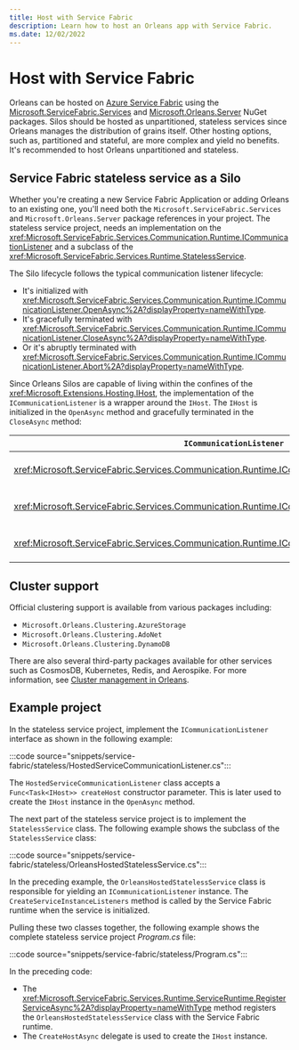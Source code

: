 ```yaml
---
title: Host with Service Fabric
description: Learn how to host an Orleans app with Service Fabric.
ms.date: 12/02/2022
---
```


# Host with Service Fabric

Orleans can be hosted on [Azure Service Fabric](/azure/service-fabric) using the [Microsoft.ServiceFabric.Services](https://www.nuget.org/packages/Microsoft.ServiceFabric.Services) and [Microsoft.Orleans.Server](https://www.nuget.org/packages/Microsoft.Orleans.Server) NuGet packages. Silos should be hosted as unpartitioned, stateless services since Orleans manages the distribution of grains itself. Other hosting options, such as, partitioned and stateful, are more complex and yield no benefits. It's recommended to host Orleans unpartitioned and stateless.

## Service Fabric stateless service as a Silo

Whether you're creating a new Service Fabric Application or adding Orleans to an existing one, you'll need both the `Microsoft.ServiceFabric.Services` and `Microsoft.Orleans.Server` package references in your project. The stateless service project, needs an implementation on the <xref:Microsoft.ServiceFabric.Services.Communication.Runtime.ICommunicationListener> and a subclass of the <xref:Microsoft.ServiceFabric.Services.Runtime.StatelessService>.

The Silo lifecycle follows the typical communication listener lifecycle:

- It's initialized with <xref:Microsoft.ServiceFabric.Services.Communication.Runtime.ICommunicationListener.OpenAsync%2A?displayProperty=nameWithType>.
- It's gracefully terminated with <xref:Microsoft.ServiceFabric.Services.Communication.Runtime.ICommunicationListener.CloseAsync%2A?displayProperty=nameWithType>.
- Or it's abruptly terminated with <xref:Microsoft.ServiceFabric.Services.Communication.Runtime.ICommunicationListener.Abort%2A?displayProperty=nameWithType>.

Since Orleans Silos are capable of living within the confines of the <xref:Microsoft.Extensions.Hosting.IHost>, the implementation of the `ICommunicationListener` is a wrapper around the `IHost`. The `IHost` is initialized in the `OpenAsync` method and gracefully terminated in the `CloseAsync` method:

| `ICommunicationListener` | `IHost` interactions |
|---------|---------|
| <xref:Microsoft.ServiceFabric.Services.Communication.Runtime.ICommunicationListener.OpenAsync%2A> | The `IHost` instance is created and a call to <xref:Microsoft.Extensions.Hosting.IHost.StartAsync%2A> is made. |
| <xref:Microsoft.ServiceFabric.Services.Communication.Runtime.ICommunicationListener.CloseAsync%2A> | A call to <xref:Microsoft.Extensions.Hosting.IHost.StopAsync%2A> on the host instance is awaited. |
| <xref:Microsoft.ServiceFabric.Services.Communication.Runtime.ICommunicationListener.Abort%2A> | A call to <xref:Microsoft.Extensions.Hosting.IHost.StopAsync%2A> is forcefully evaluated, with `GetAwaiter().GetResult()`. |

## Cluster support

Official clustering support is available from various packages including:

* `Microsoft.Orleans.Clustering.AzureStorage`
* `Microsoft.Orleans.Clustering.AdoNet`
* `Microsoft.Orleans.Clustering.DynamoDB`

There are also several third-party packages available for other services such as CosmosDB, Kubernetes, Redis, and Aerospike. For more information, see [Cluster management in Orleans](../implementation/cluster-management.md).

## Example project

In the stateless service project, implement the `ICommunicationListener` interface as shown in the following example:

:::code source="snippets/service-fabric/stateless/HostedServiceCommunicationListener.cs":::

The `HostedServiceCommunicationListener` class accepts a `Func<Task<IHost>> createHost` constructor parameter. This is later used to create the `IHost` instance in the `OpenAsync` method.

The next part of the stateless service project is to implement the `StatelessService` class. The following example shows the subclass of the `StatelessService` class:

:::code source="snippets/service-fabric/stateless/OrleansHostedStatelessService.cs":::

In the preceding example, the `OrleansHostedStatelessService` class is responsible for yielding an `ICommunicationListener` instance. The `CreateServiceInstanceListeners` method is called by the Service Fabric runtime when the service is initialized.

Pulling these two classes together, the following example shows the complete stateless service project _Program.cs_ file:

:::code source="snippets/service-fabric/stateless/Program.cs":::

In the preceding  code:

- The <xref:Microsoft.ServiceFabric.Services.Runtime.ServiceRuntime.RegisterServiceAsync%2A?displayProperty=nameWithType> method registers the `OrleansHostedStatelessService` class with the Service Fabric runtime.
- The `CreateHostAsync` delegate is used to create the `IHost` instance.
